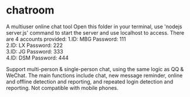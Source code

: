 # chatroom
A multiuser online chat tool
Open this folder in your terminal, use 'nodejs server.js' command to start the server and use localhost to access.
There are 4 accounts provided: 
1.ID: MBG   Password: 111    
2.ID: LX    Password: 222    
3.ID: JG    Password: 333    
4.ID: DSM   Password: 444    

Support multi-person & single-person chat, using the same logic as QQ & WeChat. The main functions include chat, new message reminder, online and offline detection and reporting, and repeated login detection and reporting. Not compatible with mobile phones.
